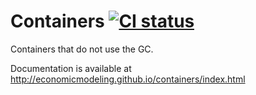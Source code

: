 Containers [![CI status](https://travis-ci.org/economicmodeling/containers.svg)](https://travis-ci.org/economicmodeling/containers/)
==========

Containers that do not use the GC.

Documentation is available at http://economicmodeling.github.io/containers/index.html
